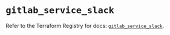 # `gitlab_service_slack`

Refer to the Terraform Registry for docs: [`gitlab_service_slack`](https://registry.terraform.io/providers/gitlabhq/gitlab/16.7.0/docs/resources/service_slack).
